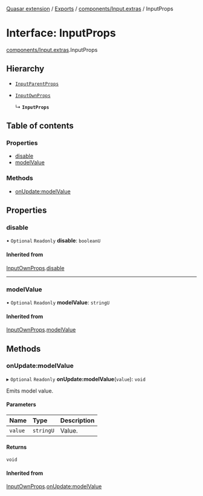 [Quasar extension](../index.md) / [Exports](../modules.md) / [components/Input.extras](../modules/components_Input_extras.md) / InputProps

# Interface: InputProps

[components/Input.extras](../modules/components_Input_extras.md).InputProps

## Hierarchy

- [`InputParentProps`](components_Input_extras.InputParentProps.md)

- [`InputOwnProps`](components_Input_extras.InputOwnProps.md)

  ↳ **`InputProps`**

## Table of contents

### Properties

- [disable](components_Input_extras.InputProps.md#disable)
- [modelValue](components_Input_extras.InputProps.md#modelvalue)

### Methods

- [onUpdate:modelValue](components_Input_extras.InputProps.md#onupdate:modelvalue)

## Properties

### disable

• `Optional` `Readonly` **disable**: `booleanU`

#### Inherited from

[InputOwnProps](components_Input_extras.InputOwnProps.md).[disable](components_Input_extras.InputOwnProps.md#disable)

___

### modelValue

• `Optional` `Readonly` **modelValue**: `stringU`

#### Inherited from

[InputOwnProps](components_Input_extras.InputOwnProps.md).[modelValue](components_Input_extras.InputOwnProps.md#modelvalue)

## Methods

### onUpdate:modelValue

▸ `Optional` `Readonly` **onUpdate:modelValue**(`value`): `void`

Emits model value.

#### Parameters

| Name | Type | Description |
| :------ | :------ | :------ |
| `value` | `stringU` | Value. |

#### Returns

`void`

#### Inherited from

[InputOwnProps](components_Input_extras.InputOwnProps.md).[onUpdate:modelValue](components_Input_extras.InputOwnProps.md#onupdate:modelvalue)
